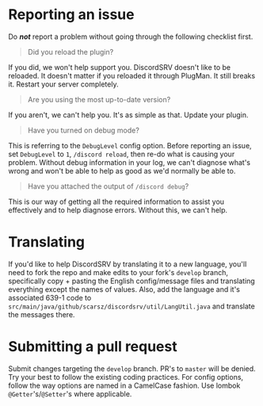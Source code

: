 # Reporting an issue
Do ***not*** report a problem without going through the following checklist first.

> Did you reload the plugin?

If you did, we won't help support you. DiscordSRV doesn't like to be reloaded.
It doesn't matter if you reloaded it through PlugMan. It still breaks it. Restart your server completely.

> Are you using the most up-to-date version?

If you aren't, we can't help you. It's as simple as that. Update your plugin.

> Have you turned on debug mode?

This is referring to the `DebugLevel` config option. Before reporting an issue, set `DebugLevel` to `1`,
`/discord reload`, then re-do what is causing your problem. Without debug information in your log, we can't
diagnose what's wrong and won't be able to help as good as we'd normally be able to.

> Have you attached the output of `/discord debug`?

This is our way of getting all the required information to assist you effectively and to help diagnose errors.
Without this, we can't help.

# Translating
If you'd like to help DiscordSRV by translating it to a new language, you'll need to fork the repo and make
edits to your fork's `develop` branch, specifically copy + pasting the English config/message files and
translating everything except the names of values. Also, add the language and it's associated 639-1 code to
`src/main/java/github/scarsz/discordsrv/util/LangUtil.java` and translate the messages there.

# Submitting a pull request
Submit changes targeting the `develop` branch. PR's to `master` will be denied. Try your best to follow the
existing coding practices. For config options, follow the way options are named in a CamelCase fashion.
Use lombok `@Getter`'s/`@Setter`'s where applicable.